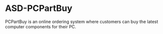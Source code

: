 # ASD-PCPartBuy
PCPartBuy is an online ordering system where customers can buy the latest computer components for their PC.
